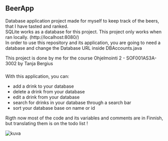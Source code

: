 ## BeerApp
Database application project made for myself to keep track of the beers, that I have tasted and ranked.\
SQLite works as a database for this project. This project only works when ran locally. (http://localhost:8080/) \
In order to use this repository and its application, you are going to need a database and change the Database URL inside DBAccounts.java

This project is done by me for the course Ohjelmointi 2 - SOF001AS3A-3002 by Tanja Bergius

###

With this application, you can:
- add a drink to your database
- delete a drink from your database
- edit a drink from your database
- search for drinks in your database through a search bar
- sort your database base on name or id 

Rigth now most of the code and its variables and comments are in Finnish, but translating them is on the todo list ! 

![kuva](https://user-images.githubusercontent.com/112076418/208311680-7f311d93-5a8b-4c12-9ac6-7515e76ba1d2.png)




